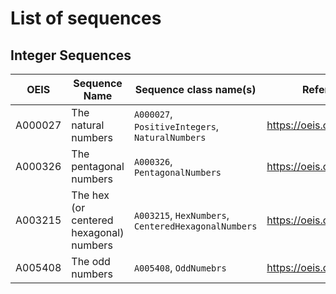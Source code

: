 # List of sequences

## Integer Sequences

| OEIS     | Sequence Name                           | Sequence class name(s)                              | Reference                |     
|----------|-----------------------------------------|-----------------------------------------------------|--------------------------|
| A000027  | The natural numbers                     | `A000027`, `PositiveIntegers`, `NaturalNumbers`     | https://oeis.org/A000027 |
| A000326  | The pentagonal numbers                  | `A000326`, `PentagonalNumbers`                      | https://oeis.org/A000326 |
| A003215  | The hex (or centered hexagonal) numbers | `A003215`, `HexNumbers`, `CenteredHexagonalNumbers` | https://oeis.org/A003215 |
| A005408  | The odd numbers                         | `A005408`, `OddNumebrs`                             | https://oeis.org/A005408 |



